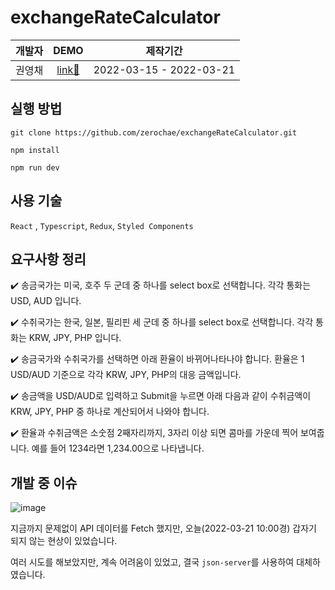 # exchangeRateCalculator

|개발자|DEMO|제작기간|
|:---:|:---:|:---:|
|권영채|[link🚀](https://exchangecal-zerochae.herokuapp.com/)|2022-03-15 - 2022-03-21|

## 실행 방법

```
git clone https://github.com/zerochae/exchangeRateCalculator.git

npm install

npm run dev
```

## 사용 기술

`React` , `Typescript`, `Redux`, `Styled Components`

## 요구사항 정리

✔️ 송금국가는 미국, 호주 두 군데 중 하나를 select box로 선택합니다. 각각 통화는 USD, AUD 입니다.

✔️ 수취국가는 한국, 일본, 필리핀 세 군데 중 하나를 select box로 선택합니다. 각각 통화는 KRW, JPY, PHP 입니다.

✔️ 송금국가와 수취국가를 선택하면 아래 환율이 바뀌어나타나야 합니다. 환율은 1 USD/AUD 기준으로 각각 KRW, JPY, PHP의 대응 금액입니다.

✔️ 송금액을 USD/AUD로 입력하고 Submit을 누르면 아래 다음과 같이 수취금액이 KRW, JPY, PHP 중 하나로 계산되어서 나와야 합니다.

✔️ 환율과 수취금액은 소숫점 2째자리까지, 3자리 이상 되면 콤마를 가운데 찍어 보여줍니다. 예를 들어 1234라면 1,234.00으로 나타냅니다.

## 개발 중 이슈

![image](https://user-images.githubusercontent.com/84373490/159194789-79296c07-6504-4c6a-9335-5ad09b7faddb.png)

지금까지 문제없이 API 데이터를 Fetch 했지만, 오늘(2022-03-21 10:00경) 갑자기 되지 않는 현상이 있었습니다. 

여러 시도를 해보았지만, 계속 어려움이 있었고, 결국 `json-server`를 사용하여 대체하였습니다. 
